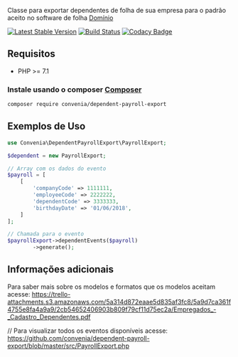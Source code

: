 Classe para exportar dependentes de folha de sua empresa para o padrão aceito no software de folha [Domínio](http://www.dominiosistemas.com.br/)

[![Latest Stable Version](https://poser.pugx.org/convenia/dependent-payroll-export/v/stable)](https://packagist.org/packages/convenia/dependent-payroll-export)
[![Build Status](https://travis-ci.org/convenia/dependent-payroll-export.svg?branch=master)](https://travis-ci.org/convenia/dependent-payroll-export)
[![Codacy Badge](https://api.codacy.com/project/badge/Grade/c7d43bcb24294fb29151142651eaf1ee)](https://www.codacy.com/app/Convenia/dependent-payroll-export?utm_source=github.com&amp;utm_medium=referral&amp;utm_content=convenia/dominio-payroll-export&amp;utm_campaign=Badge_Grade)

## Requisitos

* PHP >= 7.1

### Instale usando o composer [Composer](http://getcomposer.org/)

```bash
composer require convenia/dependent-payroll-export
```

## Exemplos de Uso

```php
use Convenia\DependentPayrollExport\PayrollExport;

$dependent = new PayrollExport;

// Array com os dados do evento
$payroll = [
    [
        'companyCode' => 1111111,
        'employeeCode' => 2222222,
        'dependentCode' => 3333333,
        'birthdayDate' => '01/06/2018',
    ]
];

// Chamada para o evento
$payrollExport->dependentEvents($payroll)
        ->generate();
```

## Informações adicionais
Para saber mais sobre os modelos e formatos que os modelos aceitam acesse: https://trello-attachments.s3.amazonaws.com/5a314d872eaae5d835af3fc8/5a9d7ca361f4755e8fa4a9a9/2cb54652406903b809f79cf11d75ec2a/Empregados_-_Cadastro_Dependentes.pdf

// Para visualizar todos os eventos disponíveis acesse: https://github.com/convenia/dependent-payroll-export/blob/master/src/PayrollExport.php
